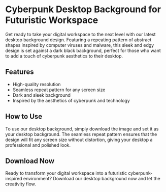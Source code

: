 <!--font:Poppins-->

# Cyberpunk Desktop Background for Futuristic Workspace

Get ready to take your digital workspace to the next level with our latest desktop background design. Featuring a repeating pattern of abstract shapes inspired by computer viruses and malware, this sleek and edgy design is set against a dark black background, perfect for those who want to add a touch of cyberpunk aesthetics to their desktop.

## Features

- High-quality resolution
- Seamless repeat pattern for any screen size
- Dark and sleek background
- Inspired by the aesthetics of cyberpunk and technology

## How to Use

To use our desktop background, simply download the image and set it as your desktop background. The seamless repeat pattern ensures that the design will fit any screen size without distortion, giving your desktop a professional and polished look.

## Download Now

Ready to transform your digital workspace into a futuristic cyberpunk-inspired environment? Download our desktop background now and let the creativity flow.

<!--

Write me markdown content of website with wallpaper:

"A wallpaper with a repeating pattern of abstract shapes inspired by computer viruses and malware, set against a black background."

The header of the page should not be copy of the text but rather a real content of the website which is using this wallpaper.


---


# Malware-inspired Wallpaper

Add a touch of edgy tech to your desktop with our malware-inspired wallpaper. Featuring repeating abstract shapes inspired by computer viruses and malware, set against a sleek black background, this wallpaper is perfect for those who want to add a touch of cyberpunk to their digital space.

## Features

- High-quality resolution
- Repeat pattern for seamless application
- Inspired by computer viruses and malware
- Sleek black background

## How to Use

To use our wallpaper, simply download the image and set it as your desktop background. The repeat pattern ensures that the wallpaper will fit any screen size without distortion, giving your desktop a professional and polished look.

## Download Now

Ready to give your desktop a tech-inspired makeover? Download our malware-inspired wallpaper now and add some edge to your digital space.


---


Heading should not include word "wallpaper". The website should not be about the wallpaper itself, wallpaper is just a related background, rewrite whole content.


---


# Cyberpunk-Inspired Desktop Background

Transform your desktop into a futuristic, cyberpunk-inspired space with our latest background design. Featuring a repeating pattern of abstract shapes inspired by computer viruses and malware, set against a sleek black background, this design is perfect for anyone who wants to add an edgy touch to their digital workspace.

## Features

- High-quality resolution
- Seamless repeat pattern for any screen size
- Dark and sleek background
- Inspired by the aesthetics of cyberpunk and technology

## How to Use

To use our desktop background, simply download the image and set it as your desktop background. The seamless repeat pattern ensures that the design will fit any screen size without distortion, giving your desktop a professional and polished look.

## Download Now

Ready to give your desktop a futuristic makeover? Download our cyberpunk-inspired desktop background now and take your digital workspace to the next level.


---


Heading is too long, rewrite whole content.


---


# Futuristic Desktop Background with Cyberpunk Aesthetics

Elevate your digital workspace with our latest desktop background design, featuring a repeating pattern of abstract shapes inspired by computer viruses and malware. This sleek and edgy design is set against a dark black background, perfect for those who want to add a touch of cyberpunk aesthetics to their desktop.

## Features

- High-quality resolution
- Seamless repeat pattern for any screen size
- Dark and sleek background
- Inspired by the aesthetics of cyberpunk and technology

## How to Use

To use our desktop background, simply download the image and set it as your desktop background. The seamless repeat pattern ensures that the design will fit any screen size without distortion, giving your desktop a professional and polished look.

## Download Now

Ready to transform your digital workspace into a futuristic cyberpunk-inspired environment? Download our desktop background now and take your productivity to the next level.


---


Heading is too long, rewrite whole content.


---


# Cyberpunk-Inspired Desktop Background for a Futuristic Workspace

Get ready to take your digital workspace to the next level with our latest desktop background design. Featuring a repeating pattern of abstract shapes inspired by computer viruses and malware, this sleek and edgy design is set against a dark black background, perfect for those who want to add a touch of cyberpunk aesthetics to their desktop.

## Features

- High-quality resolution
- Seamless repeat pattern for any screen size
- Dark and sleek background
- Inspired by the aesthetics of cyberpunk and technology

## How to Use

To use our desktop background, simply download the image and set it as your desktop background. The seamless repeat pattern ensures that the design will fit any screen size without distortion, giving your desktop a professional and polished look.

## Download Now

Ready to transform your digital workspace into a futuristic cyberpunk-inspired environment? Download our desktop background now and let the creativity flow.


---


Write me a Google font which is best fitting for the website.

Pick from the list:
- IBM Plex Sans
- Inter
- Barlow Condensed
- Roboto
- Exo 2
- Lato
- Great Vibes
- Playfair Display
- Raleway
- Lobster
- Alegreya
- Open Sans
- Poppins
- Dancing Script
- Futura
- Orbitron
- Montserrat


Write just the font name nothing else.


---


Poppins

-->
